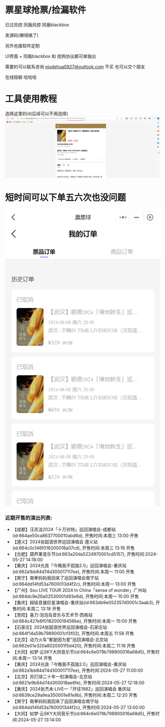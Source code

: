# 票星球抢票/捡漏软件

已过风控
同盾风控  同盾blackbox

卖源码(懒得搞了)

另外也接软件定制

UI界面 + 同盾blackbox 和 抢购协议都可单独出


需要的可以联系咨询   niudehua0927@outlook.com 
不买 也可以交个朋友 

在线陪聊  哈哈哈

# 工具使用教程
选择这里的id(后续可以不用选择)
![img.png](images/img.png)

# 短时间可以下单五六次也没问题
![img.png](images/img1.png)

<!-- SHOW_START -->
### 近期开售的演出列表: 
- 【成都】汪苏泷2024「十万伏特」巡回演唱会-成都站(id:664ae50ca8637700010abd6d), 开售时间:本周三 13:00 开售
- 【遵义】2024张韶涵世界巡回演唱会 遵义站(id:664c0c146f018200018a07cd), 开售时间:本周三 13:18 开售
- 【合肥】葫芦果音乐节(id:663a20da5224970001cd5157), 开售时间:2024-05-27 14:18:00
- 【重庆】2024光良「今晚我不孤独2.0」巡回演唱会-重庆站(id:662a1bb84d74d300017117ee), 开售时间:本周一 11:00 开售
- 【南宁】南拳妈妈我回来了巡回演唱会南宁站(id:664dd14fd53a7600013d4f2c), 开售时间:本周一 13:00 开售
- 【广州】Sou LIVE TOUR 2024 In China「sense of wonder」广州站(id:664dc9e26a02530001d93e6d), 开售时间:本周一 15:00 开售
- 【重庆】超级音雄巨星演唱会-重庆站(id:663db9e052357d0001c3aab3), 开售时间:本周二 13:18 开售
- 【贵阳】喜力·泡泡岛音乐与艺术节·西南站(id:664c427e6f018200019456be), 开售时间:本周一 15:00 开售
- 【石家庄】2024张韶涵世界巡回演唱会-石家庄站(id:664f14a59b79890001cf3f02), 开售时间:本周五 11:58 开售
- 【北京】动力火车“都是因为爱”巡回演唱会·北京站(id:662e01e320a8020001f5d420), 开售时间:本周二 11:18 开售
- 【大同】如梦·云SKY大同音乐节(id:664c6e079b798900016a68d5), 开售时间:本周一 13:14 开售
- 【重庆】2024光良「今晚我不孤独2.0」巡回演唱会-重庆站(id:662a1bb84d74d300017117ee), 开售时间:2024-05-27 11:00:00
- 【北京】苏打绿二十年一刻演唱会-北京站(id:6621e9b84d74d300018ae6fe), 开售时间:2024-05-27 12:18:00
- 【重庆】2024张杰未·LIVE—「开往1982」巡回演唱会 重庆站(id:6639ce29a9ea350001e81e8b), 开售时间:本周二 12:20 开售
- 【南宁】南拳妈妈我回来了巡回演唱会南宁站(id:664dd14fd53a7600013d4f2c), 开售时间:2024-05-27 13:00:00
- 【大同】如梦·云SKY大同音乐节(id:664c6e079b798900016a68d5), 开售时间:2024-05-27 13:14:00

<!-- SHOW_END -->